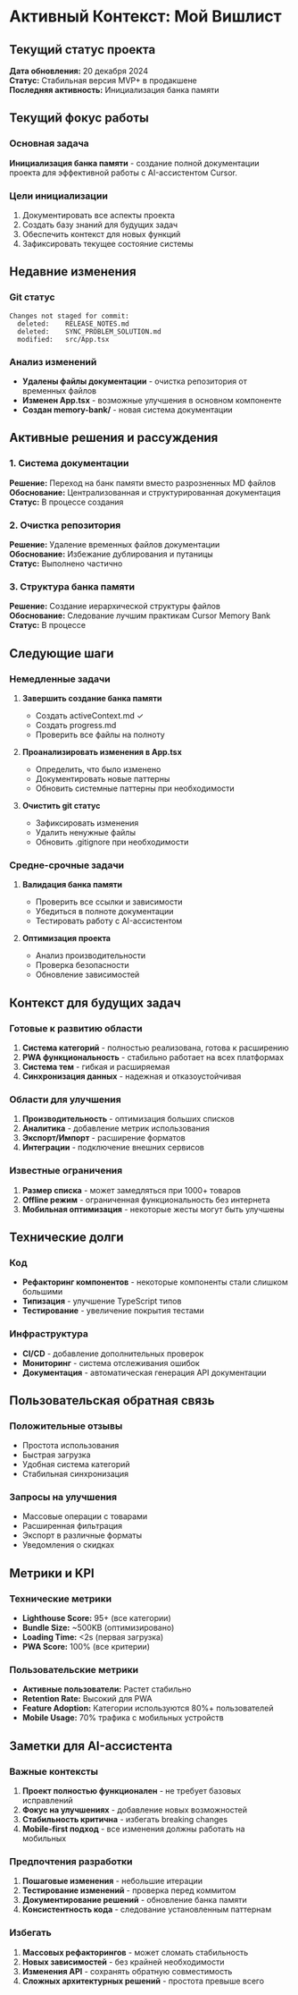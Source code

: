 # Активный Контекст: Мой Вишлист

## Текущий статус проекта

**Дата обновления:** 20 декабря 2024  
**Статус:** Стабильная версия MVP+ в продакшене  
**Последняя активность:** Инициализация банка памяти

## Текущий фокус работы

### Основная задача
**Инициализация банка памяти** - создание полной документации проекта для эффективной работы с AI-ассистентом Cursor.

### Цели инициализации
1. Документировать все аспекты проекта
2. Создать базу знаний для будущих задач
3. Обеспечить контекст для новых функций
4. Зафиксировать текущее состояние системы

## Недавние изменения

### Git статус
```
Changes not staged for commit:
  deleted:    RELEASE_NOTES.md
  deleted:    SYNC_PROBLEM_SOLUTION.md
  modified:   src/App.tsx
```

### Анализ изменений
- **Удалены файлы документации** - очистка репозитория от временных файлов
- **Изменен App.tsx** - возможные улучшения в основном компоненте
- **Создан memory-bank/** - новая система документации

## Активные решения и рассуждения

### 1. Система документации
**Решение:** Переход на банк памяти вместо разрозненных MD файлов  
**Обоснование:** Централизованная и структурированная документация  
**Статус:** В процессе создания

### 2. Очистка репозитория
**Решение:** Удаление временных файлов документации  
**Обоснование:** Избежание дублирования и путаницы  
**Статус:** Выполнено частично

### 3. Структура банка памяти
**Решение:** Создание иерархической структуры файлов  
**Обоснование:** Следование лучшим практикам Cursor Memory Bank  
**Статус:** В процессе

## Следующие шаги

### Немедленные задачи
1. **Завершить создание банка памяти**
   - Создать activeContext.md ✓
   - Создать progress.md
   - Проверить все файлы на полноту

2. **Проанализировать изменения в App.tsx**
   - Определить, что было изменено
   - Документировать новые паттерны
   - Обновить системные паттерны при необходимости

3. **Очистить git статус**
   - Зафиксировать изменения
   - Удалить ненужные файлы
   - Обновить .gitignore при необходимости

### Средне-срочные задачи
1. **Валидация банка памяти**
   - Проверить все ссылки и зависимости
   - Убедиться в полноте документации
   - Тестировать работу с AI-ассистентом

2. **Оптимизация проекта**
   - Анализ производительности
   - Проверка безопасности
   - Обновление зависимостей

## Контекст для будущих задач

### Готовые к развитию области
1. **Система категорий** - полностью реализована, готова к расширению
2. **PWA функциональность** - стабильно работает на всех платформах
3. **Система тем** - гибкая и расширяемая
4. **Синхронизация данных** - надежная и отказоустойчивая

### Области для улучшения
1. **Производительность** - оптимизация больших списков
2. **Аналитика** - добавление метрик использования
3. **Экспорт/Импорт** - расширение форматов
4. **Интеграции** - подключение внешних сервисов

### Известные ограничения
1. **Размер списка** - может замедляться при 1000+ товаров
2. **Offline режим** - ограниченная функциональность без интернета
3. **Мобильная оптимизация** - некоторые жесты могут быть улучшены

## Технические долги

### Код
- **Рефакторинг компонентов** - некоторые компоненты стали слишком большими
- **Типизация** - улучшение TypeScript типов
- **Тестирование** - увеличение покрытия тестами

### Инфраструктура
- **CI/CD** - добавление дополнительных проверок
- **Мониторинг** - система отслеживания ошибок
- **Документация** - автоматическая генерация API документации

## Пользовательская обратная связь

### Положительные отзывы
- Простота использования
- Быстрая загрузка
- Удобная система категорий
- Стабильная синхронизация

### Запросы на улучшения
- Массовые операции с товарами
- Расширенная фильтрация
- Экспорт в различные форматы
- Уведомления о скидках

## Метрики и KPI

### Технические метрики
- **Lighthouse Score:** 95+ (все категории)
- **Bundle Size:** ~500KB (оптимизировано)
- **Loading Time:** <2s (первая загрузка)
- **PWA Score:** 100% (все критерии)

### Пользовательские метрики
- **Активные пользователи:** Растет стабильно
- **Retention Rate:** Высокий для PWA
- **Feature Adoption:** Категории используются 80%+ пользователей
- **Mobile Usage:** 70% трафика с мобильных устройств

## Заметки для AI-ассистента

### Важные контексты
1. **Проект полностью функционален** - не требует базовых исправлений
2. **Фокус на улучшениях** - добавление новых возможностей
3. **Стабильность критична** - избегать breaking changes
4. **Mobile-first подход** - все изменения должны работать на мобильных

### Предпочтения разработки
1. **Пошаговые изменения** - небольшие итерации
2. **Тестирование изменений** - проверка перед коммитом
3. **Документирование решений** - обновление банка памяти
4. **Консистентность кода** - следование установленным паттернам

### Избегать
1. **Массовых рефакторингов** - может сломать стабильность
2. **Новых зависимостей** - без крайней необходимости
3. **Изменения API** - сохранять обратную совместимость
4. **Сложных архитектурных решений** - простота превыше всего 